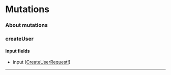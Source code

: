 # Mutations

### About mutations



### createUser



#### Input fields

- input ([CreateUserRequest!](input_objects.md#createuserrequest))
 

---